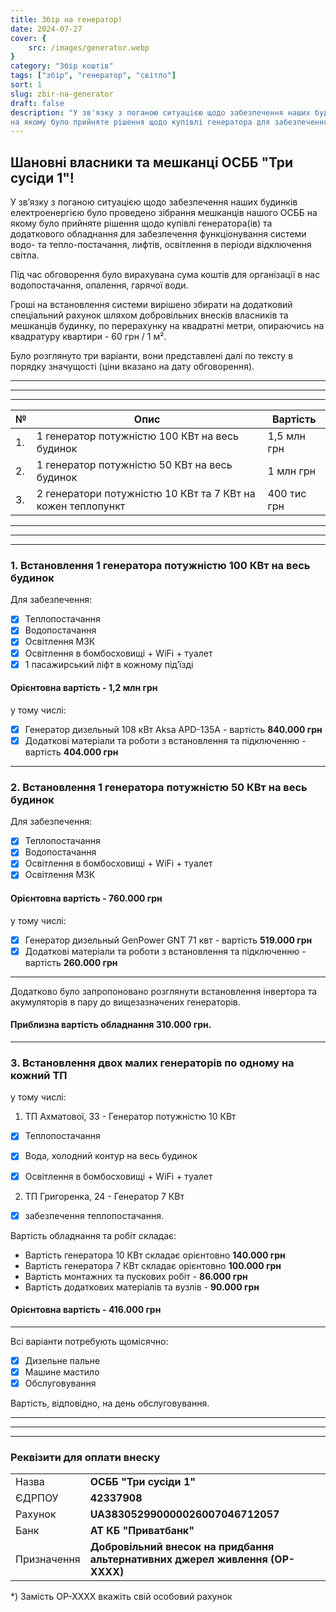 ```yaml
---
title: Збір на генератор!
date: 2024-07-27
cover: {
    src: /images/generator.webp
}
category: "Збір коштів"
tags: ["збір", "генератор", "світло"]
sort: 1
slug: zbir-na-generator
draft: false
description: "У зв'язку з поганою ситуацією щодо забезпечення наших будинків електроенергією (клята русня) було проведено зібрання мешканців нашого ОСББ 
на якому було прийняте рішення щодо купівлі генератора для забезпечення функціонування системи водо- та тепло-постачання в періоди відключення світла."
---
```


## **Шановні власники та мешканці ОСББ "Три сусіди 1"!**

У зв’язку з поганою ситуацією щодо забезпечення наших будинків електроенергією було проведено зібрання мешканців нашого ОСББ на якому було прийняте рішення щодо купівлі генератора(ів) та додаткового обладнання для забезпечення функціонування системи водо- та тепло-постачання, лифтів, освітлення в періоди відключення світла.

<!-- -->

Під час обговорення було вирахувана сума коштів для організації в нас водопостачання, опалення, гарячої води.

Гроші на встановлення системи вирішено збирати на додатковий спеціальний рахунок шляхом добровільних внесків власників та мешканців будинку,
по перерахунку на квадратні метри, опираючись на квадратуру квартири - 60 грн / 1 м².

Було розглянуто три варіанти, вони представлені далі по тексту в порядку значущості (ціни вказано на дату обговорення).

---
---
---


| №   | Опис                                                       | Вартість     |
| --- | ---------------------------------------------------------- | ------------ |
| 1.  | 1 генератор потужністю 100 КВт на весь будинок            | 1,5 млн грн  |
| 2.  | 1 генератор потужністю 50 КВт на весь будинок             | 1 млн грн    |
| 3.  | 2 генератори потужністю 10 КВт та 7 КВт на кожен теплопункт | 400 тис грн  |

---
---
---

### 1. Встановлення 1 генератора потужністю 100 КВт на весь будинок

Для забезпечення:
+ [x] Теплопостачання
+ [x] Водопостачання
+ [x] Освітлення МЗК
+ [x] Освітлення в бомбосховищі + WiFi + туалет
+ [x] 1 пасажирський ліфт в кожному під’їзді

#### Орієнтовна вартість - 1,2 млн грн

у тому числі:

+ [x] Генератор дизельный 108 кВт Aksa APD-135A - вартість **840.000 грн**
+ [x] Додаткові матеріали та роботи з встановлення та підключенню - вартість **404.000 грн**

---

### 2. Встановлення 1 генератора потужністю 50 КВт на весь будинок

Для забезпечення:
+ [x] Теплопостачання
+ [x] Водопостачання
+ [x] Освітлення в бомбосховищі + WiFi + туалет
+ [x] Освітлення МЗК

#### Орієнтовна вартість - 760.000 грн

у тому числі:

+ [x] Генератор дизельный GenPower GNT 71 квт - вартість **519.000 грн**
+ [x] Додаткові матеріали та роботи з встановлення та підключенню - вартість **260.000 грн**

---
Додатково було запропоновано розглянути встановлення інвертора та акумуляторів в пару до вищезазначених генераторів.
#### Приблизна вартість обладнання 310.000 грн.
---

### 3. Встановлення двох малих генераторів по одному на кожний ТП

у тому числі:

1) ТП Ахматової, 33 - Генератор потужністю 10 КВт

+ [x] Теплопостачання
+ [x] Вода, холодний контур на весь будинок
+ [x] Освітлення в бомбосховищі + WiFi + туалет


2) ТП Григоренка, 24 - Генератор 7 КВт

+ [x] забезпечення теплопостачання.

Вартість обладнання та робіт складає:

- Вартість генератора 10 КВт складає орієнтовно **140.000 грн**
- Вартість генератора 7 КВт складає орієнтовно **100.000 грн**
- Вартість монтажних та пускових робіт - **86.000 грн**
- Вартість додаткових матеріалів та вузлів - **90.000 грн**

#### Орієнтовна вартість - 416.000 грн

---
Всі варіанти потребують щомісячно:
+ [x] Дизельне пальне
+ [x] Машине мастило
+ [x] Обслуговування

Вартість, відповідно, на день обслуговування.

---
---
---

### Реквізити для оплати внеску

|             || 
|-------------|-------------------------------------------------------------------------------|
| Назва       | **ОСББ "Три сусіди 1"**                                                       |
| ЄДРПОУ      | **42337908**                                                                  |
| Рахунок     | **UA383052990000026007046712057**                                             |
| Банк        | **АТ КБ "Приватбанк"**                                                        | 
| Призначення | **Добровільний внесок на придбання альтернативних джерел живлення (ОР-ХХХХ)** |

*) Замість ОР-ХХХХ вкажіть свій особовий рахунок 